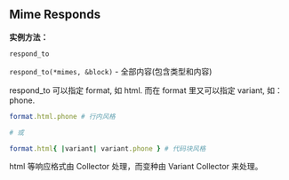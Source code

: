 ## Mime Responds

**实例方法：**

```
respond_to
```

`respond_to(*mimes, &block)` - 全部内容(包含类型和内容)

respond_to 可以指定 format, 如 html. 而在 format 里又可以指定 variant, 如：phone.

```ruby
format.html.phone # 行内风格

# 或

format.html{ |variant| variant.phone } # 代码块风格
```

html 等响应格式由 Collector 处理，而变种由 Variant Collector 来处理。
